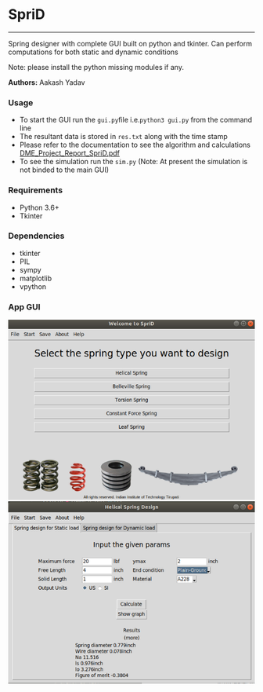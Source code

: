 # SpriD
***

Spring designer with complete GUI built on python and tkinter. Can perform computations for both static and dynamic conditions

Note: please install the python missing modules if any.

**Authors:** Aakash Yadav

### Usage
  - To start the GUI run the `gui.py`file i.e.`python3 gui.py` from the command line
  - The resultant data is stored in `res.txt` along with the time stamp
  - Please refer to the documentation to see the algorithm and calculations [DME_Project_Report_SpriD.pdf](https://github.com/AakashSYadav/SpriD/tree/master/report/DME_Project_Report_SpriD.pdf)
  - To see the simulation run the `sim.py` (Note: At present the simulation is not binded to the main GUI)
  
### Requirements
  - Python 3.6+
  - Tkinter

### Dependencies
  - tkinter
  - PIL
  - sympy
  - matplotlib
  - vpython
  
### App GUI
  
![](assets/a.png)
![](assets/b.png)



